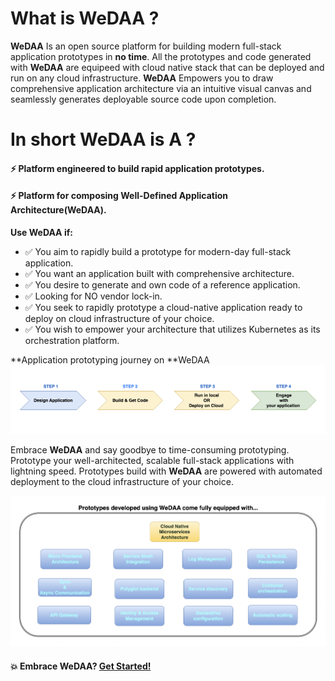 # What is WeDAA ?

**WeDAA** Is an open source platform for building modern full-stack application prototypes in **no time**. All the prototypes and code generated with **WeDAA** are equipeed with cloud native stack that can be deployed and run on any cloud infrastructure. 
**WeDAA** Empowers you to draw comprehensive application architecture via an intuitive visual canvas and seamlessly generates deployable source code upon completion.

# In short WeDAA is A ?

#### ⚡️ Platform engineered to build rapid application prototypes.
#### ⚡️ Platform for composing Well-Defined Application Architecture(WeDAA).

**Use **WeDAA** if:**
- :white_check_mark: You aim to rapidly build a prototype for modern-day full-stack application.
- :white_check_mark: You want an application built with comprehensive architecture.
- :white_check_mark: You desire to generate and own code of a reference application. 
- :white_check_mark: Looking for NO vendor lock-in.
- :white_check_mark: You seek to rapidly prototype a cloud-native application ready to deploy on cloud infrastructure of your choice.
- :white_check_mark: You wish to empower your architecture that utilizes Kubernetes as its orchestration platform.



**Application prototyping journey on **WeDAA   
![WeDAA Workflow](/img/wedaa_app_workflow.png)

Embrace **WeDAA** and say goodbye to time-consuming prototyping. Prototype your well-architected, scalable full-stack applications with lightning speed. 
Prototypes build with **WeDAA** are powered with automated deployment to the cloud infrastructure of your choice. 

![WeDAA Power](/img/wedaa_power.png)

#### 💥 Embrace WeDAA? [Get Started!](https://app.wedaa.tech/)


 

